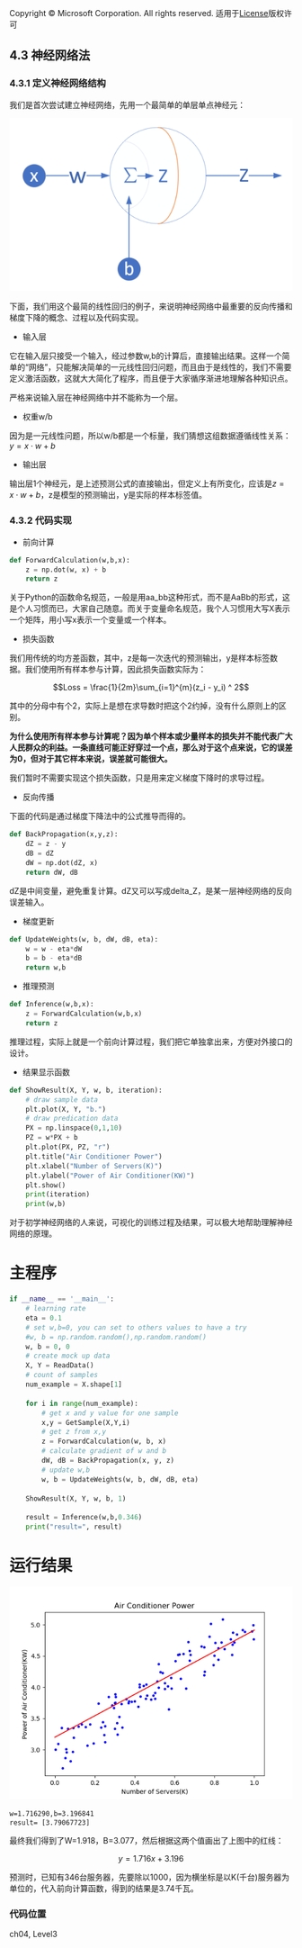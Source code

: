 Copyright © Microsoft Corporation. All rights reserved.
适用于[License](https://github.com/Microsoft/ai-edu/blob/master/LICENSE.md)版权许可
 
## 4.3 神经网络法

### 4.3.1 定义神经网络结构

我们是首次尝试建立神经网络，先用一个最简单的单层单点神经元：

<img src=".\Images\4\Setup.png"> 

下面，我们用这个最简的线性回归的例子，来说明神经网络中最重要的反向传播和梯度下降的概念、过程以及代码实现。

- 输入层

它在输入层只接受一个输入，经过参数w,b的计算后，直接输出结果。这样一个简单的“网络”，只能解决简单的一元线性回归问题，而且由于是线性的，我们不需要定义激活函数，这就大大简化了程序，而且便于大家循序渐进地理解各种知识点。

严格来说输入层在神经网络中并不能称为一个层。

- 权重w/b

因为是一元线性问题，所以w/b都是一个标量，我们猜想这组数据遵循线性关系：$y = x \cdot w+b$

- 输出层

输出层1个神经元，是上述预测公式的直接输出，但定义上有所变化，应该是$z = x \cdot w + b$，z是模型的预测输出，y是实际的样本标签值。

### 4.3.2 代码实现

- 前向计算

```Python
def ForwardCalculation(w,b,x):
    z = np.dot(w, x) + b
    return z
```

关于Python的函数命名规范，一般是用aa_bb这种形式，而不是AaBb的形式，这是个人习惯而已，大家自己随意。而关于变量命名规范，我个人习惯用大写X表示一个矩阵，用小写x表示一个变量或一个样本。

- 损失函数

我们用传统的均方差函数，其中，z是每一次迭代的预测输出，y是样本标签数据。我们使用所有样本参与计算，因此损失函数实际为：

$$Loss = \frac{1}{2m}\sum_{i=1}^{m}(z_i - y_i) ^ 2$$

其中的分母中有个2，实际上是想在求导数时把这个2约掉，没有什么原则上的区别。

**为什么使用所有样本参与计算呢？因为单个样本或少量样本的损失并不能代表广大人民群众的利益。一条直线可能正好穿过一个点，那么对于这个点来说，它的误差为0，但对于其它样本来说，误差就可能很大。**

我们暂时不需要实现这个损失函数，只是用来定义梯度下降时的求导过程。

- 反向传播

下面的代码是通过梯度下降法中的公式推导而得的。

```Python
def BackPropagation(x,y,z):
    dZ = z - y
    dB = dZ
    dW = np.dot(dZ, x)
    return dW, dB
```
dZ是中间变量，避免重复计算。dZ又可以写成delta_Z，是某一层神经网络的反向误差输入。

- 梯度更新

```Python
def UpdateWeights(w, b, dW, dB, eta):
    w = w - eta*dW
    b = b - eta*dB
    return w,b
```

- 推理预测

```Python
def Inference(w,b,x):
    z = ForwardCalculation(w,b,x)
    return z
```

推理过程，实际上就是一个前向计算过程，我们把它单独拿出来，方便对外接口的设计。

- 结果显示函数

```Python
def ShowResult(X, Y, w, b, iteration):
    # draw sample data
    plt.plot(X, Y, "b.")
    # draw predication data
    PX = np.linspace(0,1,10)
    PZ = w*PX + b
    plt.plot(PX, PZ, "r")
    plt.title("Air Conditioner Power")
    plt.xlabel("Number of Servers(K)")
    plt.ylabel("Power of Air Conditioner(KW)")
    plt.show()
    print(iteration)
    print(w,b)
```

对于初学神经网络的人来说，可视化的训练过程及结果，可以极大地帮助理解神经网络的原理。

# 主程序
```Python
if __name__ == '__main__':
    # learning rate
    eta = 0.1
    # set w,b=0, you can set to others values to have a try
    #w, b = np.random.random(),np.random.random()
    w, b = 0, 0
    # create mock up data
    X, Y = ReadData()
    # count of samples
    num_example = X.shape[1]

    for i in range(num_example):
        # get x and y value for one sample
        x,y = GetSample(X,Y,i)
        # get z from x,y
        z = ForwardCalculation(w, b, x)
        # calculate gradient of w and b
        dW, dB = BackPropagation(x, y, z)
        # update w,b
        w, b = UpdateWeights(w, b, dW, dB, eta)

    ShowResult(X, Y, w, b, 1)

    result = Inference(w,b,0.346)
    print("result=", result)
```

# 运行结果

<img src="./Images/4/result.png"/>

```
w=1.716290,b=3.196841
result= [3.79067723]
```

最终我们得到了W=1.918，B=3.077，然后根据这两个值画出了上图中的红线：

$$y=1.716x+3.196$$

预测时，已知有346台服务器，先要除以1000，因为横坐标是以K(千台)服务器为单位的，代入前向计算函数，得到的结果是3.74千瓦。


### 代码位置

ch04, Level3